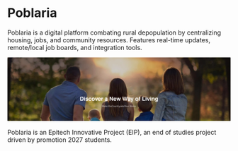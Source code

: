 # Poblaria

Poblaria is a digital platform combating rural depopulation by centralizing housing, jobs, and community resources. Features real-time updates, remote/local job boards, and integration tools.

<a href="https://github.com/Poblaria">
  <img src="/assets/welcome.png">
</a>

Poblaria is an Epitech Innovative Project (EIP), an end of studies project driven by promotion 2027 students.
